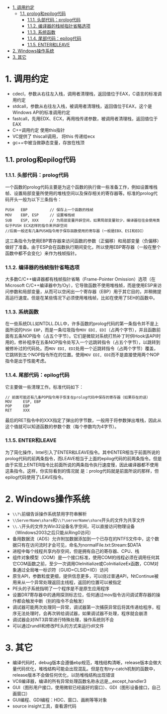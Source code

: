 <!-- TOC -->

- [1. 调用约定](#1-调用约定)
    - [1.1. prolog和epilog代码](#11-prolog和epilog代码)
        - [1.1.1. 头部代码：prolog代码](#111-头部代码prolog代码)
        - [1.1.2. 编译器的栈帧指针省略选项](#112-编译器的栈帧指针省略选项)
        - [1.1.3. 系统函数](#113-系统函数)
        - [1.1.4. 尾部代码：epilog代码](#114-尾部代码epilog代码)
        - [1.1.5. ENTER和LEAVE](#115-enter和leave)
- [2. Windows操作系统](#2-windows操作系统)
- [3. 其它](#3-其它)

<!-- /TOC -->
# 1. 调用约定
* cdecl，参数从右往左入栈，调用者清理栈，返回值位于EAX，C语言的标准调用约定
* stdcall，参数从右往左入栈，被调用者清理栈，返回值位于EAX，这个是Windows API的标准调用约定
* fastcall，先用EDX、ECX，再用栈传递参数，被调用者清理栈，返回值位于EAX
* C++调用约定 使用this指针
* VC提供了 thiscall调用， 将this 传递给ecx
* gc++中被当做静态变量，存放在栈顶
## 1.1. prolog和epilog代码
### 1.1.1. 头部代码：prolog代码
一个函数的prolog代码主要是为这个函数的执行做一些准备工作，例如设置堆栈帧、设置局部变量所使用的堆栈空间以及保存相关的寄存器等。标准的prolog代码开头一般为以下三条指令：
```x86asm
PUSH   EBP          // 保存上一个函数的栈帧
MOV    EBP, ESP     // 设置堆栈帧
SUB    ESP, XXX     // 为局部变量开辟空间，如果局部变量较少，编译器往往会使用类似于PUSH ECX这样的指令来开辟空间
//后面一般还有几条PUSH指令用于保存函数使用的寄存器（一般是EBX、ESI和EDI）
```
这三条指令为使用EBP寄存器来访问函数的参数（正偏移）和局部变量（负偏移）做好了准备。由于ESP会在函数执行期间变化，所以使用EBP寄存器（一般在整个函数中都不会变化）来作为栈帧指针。
### 1.1.2. 编译器的栈帧指针省略选项
大多数C/C++编译器都有栈帧指针省略（Frame-Pointer Omission）选项（在Microsoft C/C++编译器中为/Oy），它导致函数不使用堆栈帧，而是使用ESP来访问参数和局部变量，从而可以空闲出一个寄存器（EBP）用于其它目的，并稍微提高运行速度。但是在某些情况下必须使用堆栈帧，比如在使用了SEH的函数中。
### 1.1.3. 系统函数
在一些系统DLL如NTDLL.DLL中，许多函数的prolog代码的第一条指令并不是上面所说的`PUSH EBP`，而是一条垃圾指令`MOV EDI, EDI`（占两个字节），并且函数前面有五条NOP指令（占五个字节）。它们是微软对系统打热补丁时供Hook该API时用的，修补程序在五条NOP指令处写入一个远跳转指令（占五个字节），以跳转到被修补过的代码处。而`MOV EDI, EDI`处用一个近跳转指令（占两个字节）覆盖，它跳转到五个NOP指令所在的位置。使用`MOV EDI, EDI`而不是直接使用两个NOP指令是出于性能考虑。
### 1.1.4. 尾部代码：epilog代码
它主要做一些清理工作。标准代码如下：
```
// 前面可能还有几条POP指令用于恢复在prolog代码中保存的寄存器（如果存在的话）
MOV     ESP, EBP
POP     EBP
RET     XXX
```
最后的RET指令中的XXX指定了弹出的字节数，一般用于将参数弹出堆栈，因此从这个值就可以知道函数的参数个数（每个参数均为4字节）。
### 1.1.5. ENTER和LEAVE
为了简化操作，Intel引入了ENTER和LEAVE指令。其中ENTER相当于前面所说的prolog代码的前两条指令，而LEAVE相当于上面的epilog代码的前两条指令。但是由于实现上ENTER指令比前面所说的两条指令执行速度慢，因此编译器都不使用这条指令。这样，你实际看到的情况就 是：prolog代码就是前面所说的那样，但epilog代码使用了LEAVE指令。
# 2. Windows操作系统
* `\\?\`前缀告诉操作系统禁用字符串解析
* `\\ServerName\share`和`\\?\serverName\share`开头的文件为共享文件
* `\\.\`开头的文件为Win32设备名字空间，可以直接访问物理设备（Windows2003之后只能从Ring0访问）
* 备用数据流（ADS）允许附加数据添加到一个已存在的NTFS文件中，这个数据只有在访问流时才会可见，命名为normalFile.txt:Stream:$DATA
* 进程中每个线程共享内存空间，但是拥有自己的寄存器、CPU、栈
* 组件对象模型（COM）是一个接口标准，使用COM的线程必须在调用任何其它COM函数之前，至少一次调用OleInitialize或CoInitializeEx函数，COM对象通过全局唯一标识符（GUID=CLSID+IID）访问
* 原生API，参数粒度更细，提供信息更多，可以绕过普通API，NtContinue被用来从一个异常处理返回主线程，返回的位置可以被指定
* PE头的子系统指明了一个程序是不是原生应用程序
* 设置DR7寄存器中的通用探测标志位，任何通过mov指令访问调试寄存器的操作都会触发中断（别的指令不会触发）
* 调试器可能两次处理同一异常，调试器第一次捕获异常后将其传递给程序，程序无法处理时，会再次转给调试器，如果调试器不处理，程序就会崩溃
* 调试器会对INT3异常进行特殊处理，操作系统则不会
* 可以通过rundll和修改PE头的方式来运行dll文件
# 3. 其它
* 编译代码时，debug版本会遵循ebp规范，堆栈结构清晰，release版本会做大量代码优化，堆栈结构可能会出现混乱。但是在有try-catch机制的函数中，release版本不会做任何优化，以防堆栈结构出现错误
* VC6编译器，编译的所有异常处理函数名称永远是__except_handler3
* GUI（图形用户接口，使用微软已经画好的窗口）、GDI（图形设备接口，自己画窗口）
* GUI编程、GDI编程：HDC、窗口、画刷等等对象
* source insight工具，查看源代码
